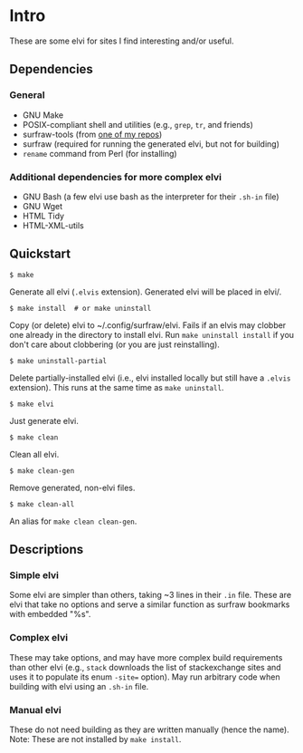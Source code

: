 # Intro

These are some elvi for sites I find interesting and/or useful.

## Dependencies

### General

* GNU Make
* POSIX-compliant shell and utilities (e.g., `grep`, `tr`, and friends)
* surfraw-tools (from [one of my repos](https://github.com/hoboneer/surfraw-elvis-generator))
* surfraw (required for running the generated elvi, but not for building)
* `rename` command from Perl (for installing)

### Additional dependencies for more complex elvi

* GNU Bash (a few elvi use bash as the interpreter for their `.sh-in` file)
* GNU Wget
* HTML Tidy
* HTML-XML-utils

## Quickstart

    $ make

Generate all elvi (`.elvis` extension).  Generated elvi will be placed in
elvi/.

    $ make install  # or make uninstall

Copy (or delete) elvi to ~/.config/surfraw/elvi.  Fails if an elvis may clobber
one already in the directory to install elvi.  Run `make uninstall install` if
you don't care about clobbering (or you are just reinstalling).

    $ make uninstall-partial

Delete partially-installed elvi (i.e., elvi installed locally but still have a
`.elvis` extension).  This runs at the same time as `make uninstall`.

    $ make elvi

Just generate elvi.

    $ make clean

Clean all elvi.

    $ make clean-gen

Remove generated, non-elvi files.

    $ make clean-all

An alias for `make clean clean-gen`.

## Descriptions

### Simple elvi

Some elvi are simpler than others, taking ~3 lines in their `.in` file.  These
are elvi that take no options and serve a similar function as surfraw bookmarks
with embedded "%s".

### Complex elvi

These may take options, and may have more complex build requirements than
other elvi (e.g., `stack` downloads the list of stackexchange sites and uses
it to populate its enum `-site=` option).  May run arbitrary code when
building with elvi using an `.sh-in` file.

### Manual elvi

These do not need building as they are written manually (hence the name).
Note: These are not installed by `make install`.

